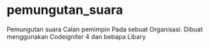 # pemungutan_suara
Pemungutan suara Calan pemimpin Pada sebuat Organisasi.
Dibuat menggunakan Codeigniter 4 dan bebapa Libary
